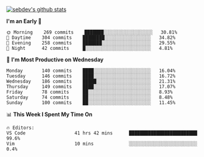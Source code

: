 [![sebdev's github stats](https://github-readme-stats.vercel.app/api?username=sebdeveloper6952&theme=vue-dark)](https://github.com/anuraghazra/github-readme-stats)
<!--START_SECTION:waka-->
**I'm an Early 🐤** 

```text
🌞 Morning    269 commits    ███████░░░░░░░░░░░░░░░░░░   30.81% 
🌆 Daytime    304 commits    ████████░░░░░░░░░░░░░░░░░   34.82% 
🌃 Evening    258 commits    ███████░░░░░░░░░░░░░░░░░░   29.55% 
🌙 Night      42 commits     █░░░░░░░░░░░░░░░░░░░░░░░░   4.81%

```
📅 **I'm Most Productive on Wednesday** 

```text
Monday       140 commits    ████░░░░░░░░░░░░░░░░░░░░░   16.04% 
Tuesday      146 commits    ████░░░░░░░░░░░░░░░░░░░░░   16.72% 
Wednesday    186 commits    █████░░░░░░░░░░░░░░░░░░░░   21.31% 
Thursday     149 commits    ████░░░░░░░░░░░░░░░░░░░░░   17.07% 
Friday       78 commits     ██░░░░░░░░░░░░░░░░░░░░░░░   8.93% 
Saturday     74 commits     ██░░░░░░░░░░░░░░░░░░░░░░░   8.48% 
Sunday       100 commits    ██░░░░░░░░░░░░░░░░░░░░░░░   11.45%

```


📊 **This Week I Spent My Time On** 

```text
🔥 Editors: 
VS Code                  41 hrs 42 mins      █████████████████████████   99.6% 
Vim                      10 mins             ░░░░░░░░░░░░░░░░░░░░░░░░░   0.4%

```


<!--END_SECTION:waka-->
